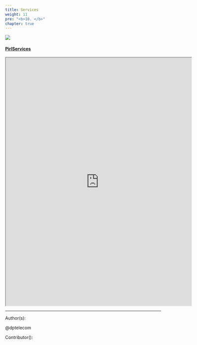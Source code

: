```yaml
---
title: Services
weight: 11
pre: "<b>10. </b>"
chapter: true
---
```

![](/images_headers/services_1.png)


#### [PirlServices](https://services.pirl.io "PirlServices")
<iframe width="600"
    height="800" src="https://services.pirl.io">
</iframe>







---
Author(s):

@dptelecom

Contributor():
